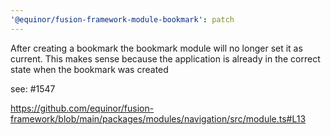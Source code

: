 ```yaml
---
'@equinor/fusion-framework-module-bookmark': patch
---
```


After creating a bookmark the bookmark module will no longer set it as current. This makes sense because the application is already in the correct state when the bookmark was created

see: #1547

https://github.com/equinor/fusion-framework/blob/main/packages/modules/navigation/src/module.ts#L13
